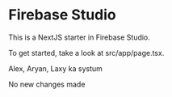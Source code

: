# Firebase Studio

This is a NextJS starter in Firebase Studio.

To get started, take a look at src/app/page.tsx.

Alex, Aryan, Laxy ka systum


No new changes made
